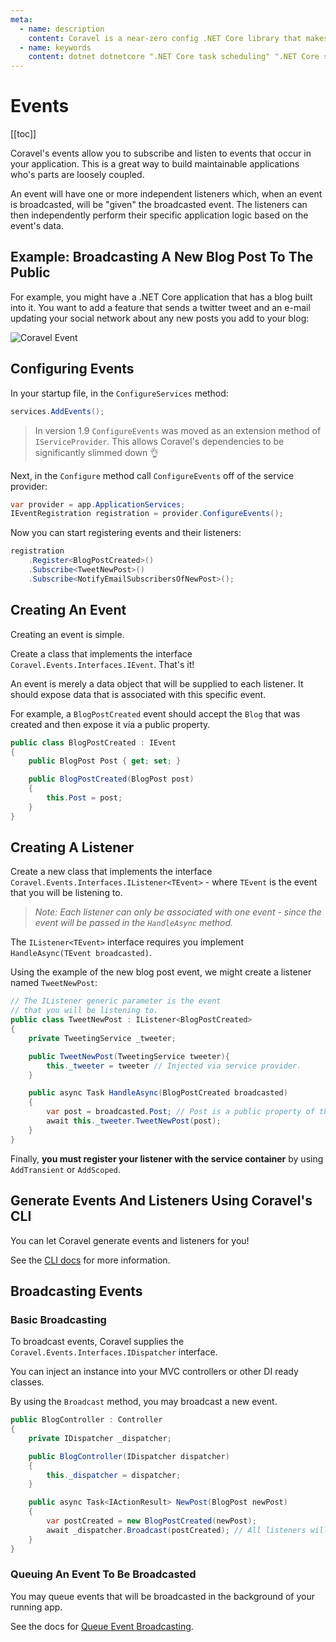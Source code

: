 ```yaml
---
meta:
  - name: description
    content: Coravel is a near-zero config .NET Core library that makes Task Scheduling, Caching, Queuing, Mailing, Event Broadcasting (and more) a breeze!
  - name: keywords
    content: dotnet dotnetcore ".NET Core task scheduling" ".NET Core scheduler" ".NET Core framework" ".NET Core Queue" ".NET Core Queuing" ".NET Core Caching" Coravel
---
```


# Events

[[toc]]

Coravel's events allow you to subscribe and listen to events that occur in your application. This is a great way to build maintainable applications who's parts are loosely coupled.

An event will have one or more independent listeners which, when an event is broadcasted, will be "given" the broadcasted event. The listeners can then independently perform their specific application logic based on the event's data.

## Example: Broadcasting A New Blog Post To The Public

For example, you might have a .NET Core application that has a blog built into it. You want to add a feature that sends a twitter tweet and an e-mail updating your social network about any new posts you add to your blog:

![Coravel Event](./img/event-blog.png)

## Configuring Events

In your startup file, in the `ConfigureServices` method:

```c#
services.AddEvents();
```

> In version 1.9 `ConfigureEvents` was moved as an extension method of `IServiceProvider`.
> This allows Coravel's dependencies to be significantly slimmed down 👌

Next, in the `Configure` method call `ConfigureEvents` off of the service provider:

```c#
var provider = app.ApplicationServices;
IEventRegistration registration = provider.ConfigureEvents();
```

Now you can start registering events and their listeners:

```c#
registration
	.Register<BlogPostCreated>()
	.Subscribe<TweetNewPost>()
  	.Subscribe<NotifyEmailSubscribersOfNewPost>();
```

## Creating An Event

Creating an event is simple.

Create a class that implements the interface `Coravel.Events.Interfaces.IEvent`. That's it!

An event is merely a data object that will be supplied to each listener. It should expose data that is associated with this specific event.

For example, a `BlogPostCreated` event should accept the `Blog` that was created and then expose it via a public property.

```c#
public class BlogPostCreated : IEvent
{
    public BlogPost Post { get; set; }

    public BlogPostCreated(BlogPost post)
    {
        this.Post = post;
    }
}
```

## Creating A Listener

Create a new class that implements the interface `Coravel.Events.Interfaces.IListener<TEvent>` - where `TEvent` is the event that you will be listening to.

> _Note: Each listener can only be associated with one event - since the event will be passed in the `HandleAsync` method._

The `IListener<TEvent>` interface requires you implement `HandleAsync(TEvent broadcasted)`.

Using the example of the new blog post event, we might create a listener named `TweetNewPost`:

```c#
// The IListener generic parameter is the event
// that you will be listening to.
public class TweetNewPost : IListener<BlogPostCreated>
{
    private TweetingService _tweeter;

    public TweetNewPost(TweetingService tweeter){
        this._tweeter = tweeter // Injected via service provider.
    }

    public async Task HandleAsync(BlogPostCreated broadcasted)
    {
        var post = broadcasted.Post; // Post is a public property of the event.
        await this._tweeter.TweetNewPost(post);
    }
}
```

Finally, **you must register your listener with the service container** by using `AddTransient` or `AddScoped`.

## Generate Events And Listeners Using Coravel's CLI

You can let Coravel generate events and listeners for you!

See the [CLI docs](./Cli.md) for more information.

## Broadcasting Events

### Basic Broadcasting

To broadcast events, Coravel supplies the `Coravel.Events.Interfaces.IDispatcher` interface.

You can inject an instance into your MVC controllers or other DI ready classes.

By using the `Broadcast` method, you may broadcast a new event.

```c#
public BlogController : Controller
{
    private IDispatcher _dispatcher;

    public BlogController(IDispatcher dispatcher)
    {
        this._dispatcher = dispatcher;
    }

    public async Task<IActionResult> NewPost(BlogPost newPost)
    {
        var postCreated = new BlogPostCreated(newPost);
        await _dispatcher.Broadcast(postCreated); // All listeners will fire.
    }
}
```

### Queuing An Event To Be Broadcasted

You may queue events that will be broadcasted in the background of your running app.

See the docs for [Queue Event Broadcasting](Queuing.md#queue-event-broadcasting).
